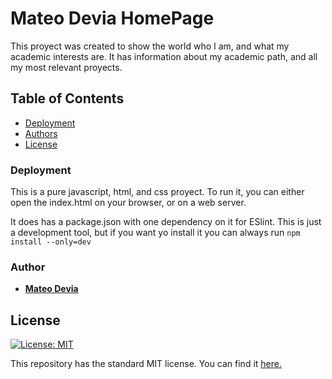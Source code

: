 # Mateo Devia HomePage
  
This proyect was created to show the world who I am, and what my academic interests are. It has information about my academic path, and all my most relevant proyects.

## Table of Contents

- [Deployment](#Deployment)
- [Authors](#Authors)
- [License](#License)

### Deployment
This is a pure javascript, html, and css proyect. To run it, you can either open the index.html on your browser, or on a web server.

It does has a package.json with one dependency on it for ESlint. This is just a development tool, but if you want yo install it you can always run `npm install --only=dev`

### Author


* [__Mateo Devia__](https://github.com/mateodevia)

## License
[![License: MIT](https://img.shields.io/badge/License-MIT-yellow.svg)](https://opensource.org/licenses/MIT)

This repository has the standard MIT license. You can find it [here.](https://github.com/mateodevia/homePage/blob/master/LICENSE)
